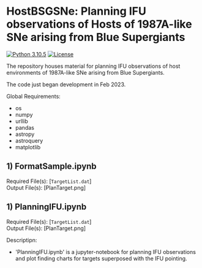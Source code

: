 # HostBSGSNe: Planning IFU observations of Hosts of 1987A-like SNe arising from Blue Supergiants

[![Python 3.10.5](https://img.shields.io/badge/python-3.10.5-blue)](https://www.python.org/downloads/release/python-395/)
[![License](https://img.shields.io/github/license/sPaMFouR/HostBSGSNe)](https://github.com/sPaMFouR/HostBSGSNe)

The repository houses material for planning IFU observations of host environments of 1987A-like SNe arising from Blue Supergiants.

The code just began development in Feb 2023.

Global Requirements:
- os
- numpy
- urllib
- pandas
- astropy
- astroquery
- matplotlib


## 1) FormatSample.ipynb
Required File(s): [`TargetList.dat`]<br />
Output File(s): [PlanTarget.png]<br />

## 1) PlanningIFU.ipynb
Required File(s): [`TargetList.dat`]<br />
Output File(s): [PlanTarget.png]<br />

Descriptipn:
- 'PlanningIFU.ipynb' is a jupyter-notebook for planning IFU observations and plot finding charts for targets superposed with the IFU pointing.
